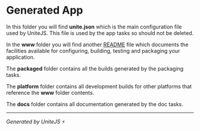 # Generated App

In this folder you will find **unite.json** which is the main configuration file used by UniteJS. This file is used by the app tasks so should not be deleted.

In the **www** folder you will find another [README](/www/README.md) file which documents the facilities available for configuring, building, testing and packaging your application.

The **packaged** folder contains all the builds generated by the packaging tasks.

The **platform** folder contains all development builds for other platforms that reference the **www** folder contents.

The **docs** folder contains all documentation generated by the doc tasks.

---
*Generated by UniteJS* :zap: